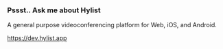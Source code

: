 ### Pssst.. Ask me about Hylist
A general purpose videoconferencing platform for Web, iOS, and Android.

https://dev.hylist.app
